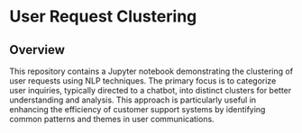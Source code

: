 # User Request Clustering
## Overview
This repository contains a Jupyter notebook demonstrating the clustering of user requests using NLP techniques. The primary focus is to categorize user inquiries, typically directed to a chatbot, into distinct clusters for better understanding and analysis. This approach is particularly useful in enhancing the efficiency of customer support systems by identifying common patterns and themes in user communications.
